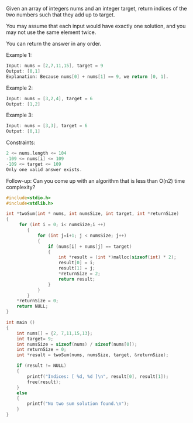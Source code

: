 Given an array of integers nums and an integer target, return indices of the two numbers such that they add up to target.

You may assume that each input would have exactly one solution, and you may not use the same element twice.

You can return the answer in any order.

 

Example 1:
```c
Input: nums = [2,7,11,15], target = 9
Output: [0,1]
Explanation: Because nums[0] + nums[1] == 9, we return [0, 1].
```
Example 2:
```c
Input: nums = [3,2,4], target = 6
Output: [1,2]
```
Example 3:
```c
Input: nums = [3,3], target = 6
Output: [0,1]
 ```

Constraints:
```c
2 <= nums.length <= 104
-109 <= nums[i] <= 109
-109 <= target <= 109
Only one valid answer exists.
 ```

Follow-up: Can you come up with an algorithm that is less than O(n2) time complexity?

```c
#include<stdio.h>
#include<stdlib.h>

int *twoSum(int * nums, int numsSize, int target, int *returnSize)
{
     for (int i = 0; i< numsSize;i ++)
        {
            for (int j=i+1; j < numsSize; j++)
            {
                if (nums[i] + nums[j] == target)
                {
                    int *result = (int *)malloc(sizeof(int) * 2);
                    result[0] = i;
                    result[1] = j;
                    *returnSize = 2;
                    return result;    
                }
            }
        }
    *returnSize = 0;
    return NULL;
}

int main ()
{
    int nums[] = {2, 7,11,15,13};
    int target= 9;
    int numsSize = sizeof(nums) / sizeof(nums[0]);
    int returnSize = 0;
    int *result = twoSum(nums, numsSize, target, &returnSize);

    if (result != NULL)
    {
        printf("Indices: [ %d, %d ]\n", result[0], result[1]);
        free(result);
    }
    else
    {
        printf("No two sum solution found.\n");
    }
}
```
